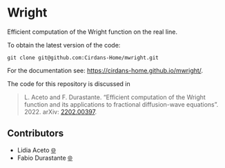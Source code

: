 # Wright

Efficient computation of the Wright function on the real line.

To obtain the latest version of the code:
```
git clone git@github.com:Cirdans-Home/mwright.git
```
For the documentation see: https://cirdans-home.github.io/mwright/.

The code for this repository is discussed in
> L. Aceto and F. Durastante. “Efficient computation of the Wright function and
its applications to fractional diffusion-wave equations”. 2022. arXiv: [2202.00397](https://arxiv.org/abs/2202.00397).


## Contributors

- Lidia Aceto [🌐](https://scholar.google.com/citations?user=0E0qPJgAAAAJ&hl=it)
- Fabio Durastante  [🌐](https://fdurastante.github.io/)

